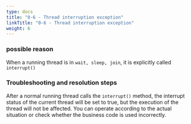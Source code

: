 ```yaml
---
type: docs
title: "0-6 - Thread interruption exception"
linkTitle: "0-6 - Thread interruption exception"
weight: 6
---
```



### possible reason

When a running thread is in `wait, sleep, join`, it is explicitly called `interrupt()`

### Troubleshooting and resolution steps

After a normal running thread calls the `interrupt()` method, the interrupt status of the current thread will be set to true, but the execution of the thread will not be affected.
You can operate according to the actual situation or check whether the business code is used incorrectly.

<p style="margin-top: 3rem;"> </p>
